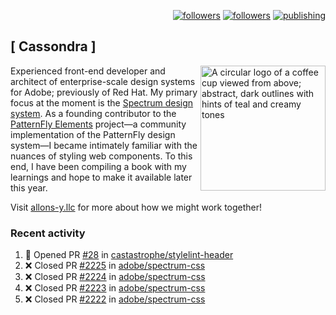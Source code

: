 <p align="right"><a rel="me" href="https://front-end.social/@castastrophe">
    <img alt="followers" title="Follow me on Mastodon" src="https://img.shields.io/mastodon/follow/109297102751309835?domain=https%3A%2F%2Ffront-end.social&label=Follow&logo=mastodon&logoColor=white&style=for-the-badge&labelColor=008080&color=006969"/></a>
  <a href="https://codepen.io/castastrophe/">
    <img alt="followers" title="Follow me on CodePen" src="https://img.shields.io/badge/16-1?color=640464&labelColor=7c007c&style=for-the-badge&logo=codepen&label=Follow"/></a>
<a href="https://castastrophe.medium.com/">
    <img alt="publishing" title="View articles on Medium" src="https://img.shields.io/badge/107-1?color=666&labelColor=444&label=subscribe&logo=medium&logoColor=white&style=for-the-badge"/></a>
</p>

## [&nbsp;Cassondra&nbsp;]

<img align="right" src="https://github-production-user-asset-6210df.s3.amazonaws.com/1840295/253016758-ba468774-1cd3-42c2-8f43-947b5eeb5edf.png" height="200" alt="A circular logo of a coffee cup viewed from above; abstract, dark outlines with hints of teal and creamy tones">

Experienced front-end developer and architect of enterprise-scale design systems for Adobe; previously of Red Hat. My primary focus at the moment is the [Spectrum design system](https://github.com/adobe/spectrum-css). As a founding contributor to the [PatternFly&nbsp;Elements](https://github.com/patternfly/patternfly-elements) project&mdash;a community implementation of the PatternFly design system&mdash;I became intimately familiar with the nuances of styling web components. To this end, I have been compiling a book with my learnings and hope to make it available later this year.

Visit [allons-y.llc](http://allons-y.llc/) for more about how we might work together!

### Recent activity

<!--START_SECTION:activity-->
1. 💪 Opened PR [#28](https://github.com/castastrophe/stylelint-header/pull/28) in [castastrophe/stylelint-header](https://github.com/castastrophe/stylelint-header)
2. ❌ Closed PR [#2225](https://github.com/adobe/spectrum-css/pull/2225) in [adobe/spectrum-css](https://github.com/adobe/spectrum-css)
3. ❌ Closed PR [#2224](https://github.com/adobe/spectrum-css/pull/2224) in [adobe/spectrum-css](https://github.com/adobe/spectrum-css)
4. ❌ Closed PR [#2223](https://github.com/adobe/spectrum-css/pull/2223) in [adobe/spectrum-css](https://github.com/adobe/spectrum-css)
5. ❌ Closed PR [#2222](https://github.com/adobe/spectrum-css/pull/2222) in [adobe/spectrum-css](https://github.com/adobe/spectrum-css)
<!--END_SECTION:activity-->
